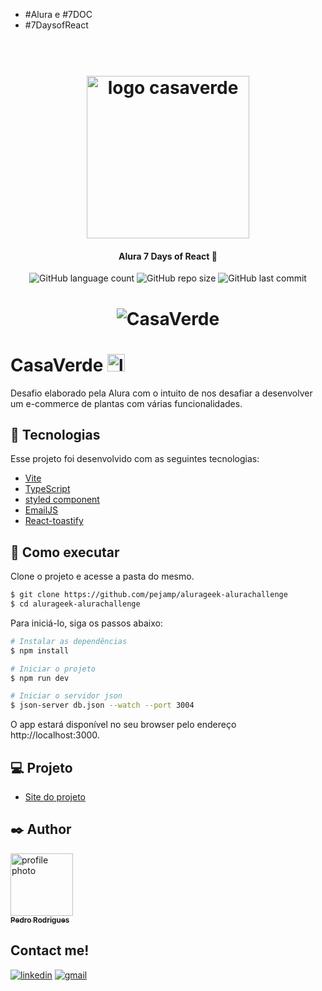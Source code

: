 - #Alura e #7DOC
- #7DaysofReact
<h1 align="center">
    <br>
    <img src="/assets/logo.svg" width="260px" alt="logo casaverde">
</h1>

<h4 align="center">
    Alura 7 Days of React 🤿
</h4>

<p align="center">
    <img alt="GitHub language count" src="https://img.shields.io/github/languages/count/pejamp/alurageek-alurachallenge?color=6AD1FF&style=for-the-badge&labelColor=0A2533">
    <img alt="GitHub repo size" src="https://img.shields.io/github/repo-size/pejamp/alurageek-alurachallenge?color=6AD1FF&style=for-the-badge&labelColor=0A2533">
    <img alt="GitHub last commit" src="https://img.shields.io/github/last-commit/pejamp/alurageek-alurachallenge?color=6AD1FF&style=for-the-badge&labelColor=0A2533">
</p>

<h1 align="center">
    <img alt="CasaVerde" src="/assets/Capa.png" />
</h1>

# CasaVerde <img src="/assets/small-logo.svg" width="28" alt="logo icon">
Desafio elaborado pela Alura com o intuito de nos desafiar a desenvolver um e-commerce de plantas com várias funcionalidades.

## 🧪 Tecnologias

Esse projeto foi desenvolvido com as seguintes tecnologias:

- [Vite](https://vitejs.dev/)
- [TypeScript](https://www.typescriptlang.org/)
- [styled component](https://styled-components.com/)
- [EmailJS](https://www.emailjs.com/)
- [React-toastify](https://fkhadra.github.io/react-toastify/introduction)


## 🚀 Como executar

Clone o projeto e acesse a pasta do mesmo.

```bash
$ git clone https://github.com/pejamp/alurageek-alurachallenge
$ cd alurageek-alurachallenge
```

Para iniciá-lo, siga os passos abaixo:
```bash
# Instalar as dependências
$ npm install

# Iniciar o projeto
$ npm run dev

# Iniciar o servidor json
$ json-server db.json --watch --port 3004
```
O app estará disponível no seu browser pelo endereço http://localhost:3000.

## 💻 Projeto
- [Site do projeto](https://casa-verde-five.vercel.app/)

## ✒️ Author

<a href="https://github.com/pejamp">
 <img src="https://avatars.githubusercontent.com/u/53826489?s=460&u=834aa9912aaaa1464d4635cb9fa7767c64a6e9b3&v=4" width="100px;" alt="profile photo"/>
 <br />
 <sub><b>Pedro Rodrigues</b></sub>
</a> 
<a href="https://github.com/pejamp"></a>
<br />

## Contact me!

[![linkedin](https://img.shields.io/badge/linkedin-0A66C2?style=for-the-badge&logo=linkedin&logoColor=white)](https://www.linkedin.com/in/pedro-rodrigues-3a3647176/)
[![gmail](https://img.shields.io/badge/gmail-c14438?style=for-the-badge&logo=gmail&logoColor=white)](mailto:pedro.roguea@gmail.com)
